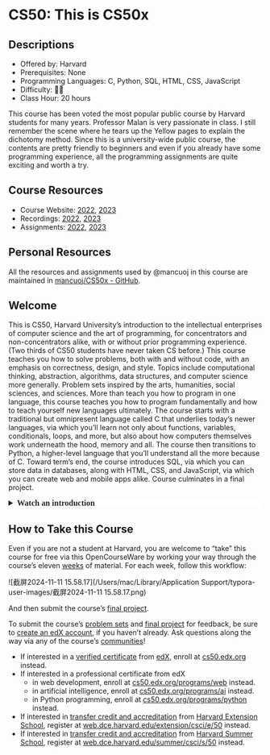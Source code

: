 # CS50: This is CS50x

## Descriptions

- Offered by: Harvard
- Prerequisites: None
- Programming Languages: C, Python, SQL, HTML, CSS, JavaScript
- Difficulty: 🌟🌟
- Class Hour: 20 hours

This course has been voted the most popular public course by Harvard students for many years. Professor Malan is very passionate in class. I still remember the scene where he tears up the Yellow pages to explain the dichotomy method. Since this is a university-wide public course, the contents are pretty friendly to beginners and even if you already have some programming experience, all the programming assignments are quite exciting and worth a try.

## Course Resources

- Course Website: [2022](https://cs50.harvard.edu/x/2022/), [2023](https://cs50.harvard.edu/x/2023/)
- Recordings: [2022](https://cs50.harvard.edu/x/2022/), [2023](https://cs50.harvard.edu/x/2023/)
- Assignments: [2022](https://cs50.harvard.edu/x/2022/), [2023](https://cs50.harvard.edu/x/2023/)

## Personal Resources

All the resources and assignments used by @mancuoj in this course are maintained in [mancuoj/CS50x - GitHub](https://github.com/mancuoj/CS50x).

## Welcome

This is CS50, Harvard University’s introduction to the intellectual enterprises of computer science and the art of programming, for concentrators and non-concentrators alike, with or without prior programming experience. (Two thirds of CS50 students have never taken CS before.) This course teaches you how to solve problems, both with and without code, with an emphasis on correctness, design, and style. Topics include computational thinking, abstraction, algorithms, data structures, and computer science more generally. Problem sets inspired by the arts, humanities, social sciences, and sciences. More than teach you how to program in one language, this course teaches you how to program fundamentally and how to teach yourself new languages ultimately. The course starts with a traditional but omnipresent language called C that underlies today’s newer languages, via which you’ll learn not only about functions, variables, conditionals, loops, and more, but also about how computers themselves work underneath the hood, memory and all. The course then transitions to Python, a higher-level language that you’ll understand all the more because of C. Toward term’s end, the course introduces SQL, via which you can store data in databases, along with HTML, CSS, and JavaScript, via which you can create web and mobile apps alike. Course culminates in a final project.

<details style="box-sizing: border-box; word-break: break-word; margin-bottom: 1rem; color: rgb(33, 37, 41); font-family: &quot;PT Sans&quot;; font-size: 16px; font-style: normal; font-variant-ligatures: normal; font-variant-caps: normal; font-weight: 400; letter-spacing: normal; orphans: 2; text-align: start; text-indent: 0px; text-transform: none; widows: 2; word-spacing: 0px; -webkit-text-stroke-width: 0px; white-space: normal; background-color: rgb(255, 255, 255); text-decoration-thickness: initial; text-decoration-style: initial; text-decoration-color: initial;"><summary style="box-sizing: border-box; word-break: break-word; display: list-item; cursor: pointer; font-weight: bold;">Watch an introduction</summary><div class="ratio ratio-16x9" data-video="" style="box-sizing: border-box; word-break: break-word; margin-top: 1rem; position: relative; width: 1056px; --bs-aspect-ratio: calc(9 / 16 * 100%); background-color: rgb(0, 0, 0); margin-bottom: 0px;"><iframe allow="accelerometer; autoplay; encrypted-media; gyroscope; picture-in-picture" allowfullscreen="" class="border" data-video="" src="https://www.youtube.com/embed/3oFAJtFE8YU?modestbranding=0&amp;rel=0&amp;showinfo=0" scrolling="no" style="box-sizing: border-box; word-break: break-word; border: var(--bs-border-width) var(--bs-border-style) var(--bs-border-color) !important; display: block; height: 594px; margin-bottom: 0px; min-width: 100%; width: 1056px; position: absolute; top: 0px; left: 0px; background-color: rgb(0, 0, 0);"></iframe></div></details>

## How to Take this Course

Even if you are not a student at Harvard, you are welcome to “take” this course for free via this OpenCourseWare by working your way through the course’s eleven [weeks](https://cs50.harvard.edu/x/2024/weeks/) of material. For each week, follow this workflow:

![截屏2024-11-11 15.58.17](/Users/mac/Library/Application Support/typora-user-images/截屏2024-11-11 15.58.17.png)

And then submit the course’s [final project](https://cs50.harvard.edu/x/2024/project/).

To submit the course’s [problem sets](https://cs50.harvard.edu/x/2024/psets/) and [final project](https://cs50.harvard.edu/x/2024/project/) for feedback, be sure to [create an edX account](https://courses.edx.org/register), if you haven’t already. Ask questions along the way via any of the course’s [communities](https://cs50.harvard.edu/x/2024/communities/)!

- If interested in a [verified certificate](https://www.edx.org/verified-certificate) from [edX](https://www.edx.org/), enroll at [cs50.edx.org](https://cs50.edx.org/) instead.
- If interested in a professional certificate from edX
  - in web development, enroll at [cs50.edx.org/programs/web](https://cs50.edx.org/programs/web) instead.
  - in artificial intelligence, enroll at [cs50.edx.org/programs/ai](https://cs50.edx.org/programs/ai) instead.
  - in Python programming, enroll at [cs50.edx.org/programs/python](https://cs50.edx.org/programs/python) instead.
- If interested in [transfer credit and accreditation](https://extension.harvard.edu/for-students/student-policies-conduct/transfer-credits-accreditation/) from [Harvard Extension School](https://www.extension.harvard.edu/), register at [web.dce.harvard.edu/extension/csci/e/50](https://web.dce.harvard.edu/extension/csci/e/50) instead.
- If interested in [transfer credit and accreditation](https://summer.harvard.edu/academic-opportunities-support/policies-and-regulations/academic-policies/transfer-credit-accreditation/) from [Harvard Summer School](https://www.summer.harvard.edu/), register at [web.dce.harvard.edu/summer/csci/s/50](https://web.dce.harvard.edu/summer/csci/s/50) instead.